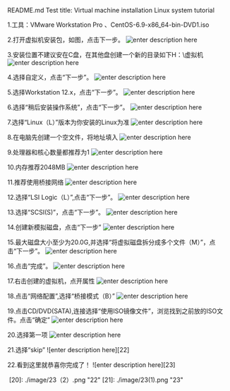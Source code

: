 README.md
Test
title: Virtual machine installation Linux system tutorial 


1.工具：VMware Workstation Pro 、CentOS-6.9-x86_64-bin-DVD1.iso

2.打开虚拟机安装包，如图，点击下一步。
![enter description here][1]


3.安装位置不建议安在C盘，在其他盘创建一个新的目录如下H：\虚拟机\
![enter description here][2]

4.选择自定义，点击“下一步”。
![enter description here][3]

5.选择Workstation 12.x，点击“下一步”。
![enter description here][4]

6.选择“稍后安装操作系统”，点击“下一步”。
![enter description here][5]

7.选择“Linux（L）”版本为你安装的Linux为准
![enter description here][6]

8.在电脑先创建一个空文件，将地址填入
![enter description here][7]

9.处理器和核心数量都推荐为1
![enter description here][8]

10.内存推荐2048MB
![enter description here][9]

11.推荐使用桥接网络
![enter description here][10]

12.选择“LSI Logic（L）”,点击“下一步”。
![enter description here][11]

13.选择“SCSI(S)”，点击“下一步”。 
![enter description here][12]

14.创建新模拟磁盘，点击“下一步”
![enter description here][13]

15.最大磁盘大小至少为20.0G,并选择“将虚拟磁盘拆分成多个文件（M）”，点击“下一步”。
![enter description here][14]

16.点击“完成”。
![enter description here][15]

17.右击创建的虚拟机，点开属性
![enter description here][16]

18.点击“网络配置”,选择“桥接模式（B）”
![enter description here][17]

19.点击CD/DVD(SATA),连接选择“使用ISO镜像文件”，浏览找到之前放的ISO文件。点击“确定”
![enter description here][18]

20.选择第一项
![enter description here][19]

21.选择“skip”
![enter description here][22]

22.看到这里就恭喜你完成了！
![enter description here][23]


  [1]: ./image/1.png "1"
  [2]: ./image/2.png "2"
  [3]: ./image/4.png "4"
  [4]: ./image/5.png "5"
  [5]: ./image/6.png "6"
  [6]: ./image/7.png "7"
  [7]: ./image/8.png "8"
  [8]: ./image/9.png "9"
  [9]: ./image/10.png "10"
  [10]: ./image/12.png "12"
  [11]: ./image/13.png "13"
  [12]: ./image/13.png "13"
  [13]: ./image/14.png "14"
  [14]: ./image/15.png "15"
  [15]: ./image/16.png "16"
  [16]: ./image/17_1.png "17"
  [17]: ./image/18.png "18"
  [18]: ./image/19.png "19"
  [19]: ./image/21.png "21"
  [20]: ./image/23（2）.png "22"
  [21]: ./image/23(1).png "23"
